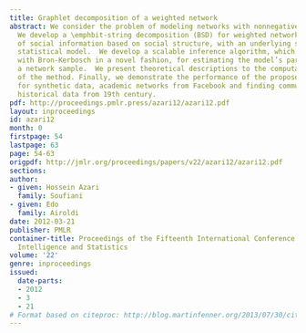 ```yaml
---
title: Graphlet decomposition of a weighted network
abstract: We consider the problem of modeling networks with nonnegative edge weights.
  We develop a \emphbit-string decomposition (BSD) for weighted networks, a new representation
  of social information based on social structure, with an underlying semi-parametric
  statistical model.  We develop a scalable inference algorithm, which combines Expectation-Maximization
  with Bron-Kerbosch in a novel fashion, for estimating the model’s parameters from
  a network sample.  We present theoretical descriptions to the computational complexity
  of the method. Finally, we demonstrate the performance of the proposed methodology
  for synthetic data, academic networks from Facebook and finding communities in a
  historical data from 19th century.
pdf: http://proceedings.pmlr.press/azari12/azari12.pdf
layout: inproceedings
id: azari12
month: 0
firstpage: 54
lastpage: 63
page: 54-63
origpdf: http://jmlr.org/proceedings/papers/v22/azari12/azari12.pdf
sections: 
author:
- given: Hossein Azari
  family: Soufiani
- given: Edo
  family: Airoldi
date: 2012-03-21
publisher: PMLR
container-title: Proceedings of the Fifteenth International Conference on Artificial
  Intelligence and Statistics
volume: '22'
genre: inproceedings
issued:
  date-parts:
  - 2012
  - 3
  - 21
# Format based on citeproc: http://blog.martinfenner.org/2013/07/30/citeproc-yaml-for-bibliographies/
---
```

